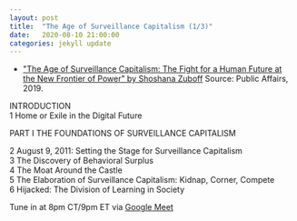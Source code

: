```yaml
---
layout: post
title:  "The Age of Surveillance Capitalism (1/3)"
date:   2020-08-10 21:00:00
categories: jekyll update
---
```


* ["The Age of Surveillance Capitalism: The Fight for a Human Future at the New Frontier of Power" by Shoshana Zuboff](https://www.publicaffairsbooks.com/titles/shoshana-zuboff/the-age-of-surveillance-capitalism/9781610395694/) Source: Public Affairs, 2019.

INTRODUCTION  
1 Home or Exile in the Digital Future  

PART I THE FOUNDATIONS OF SURVEILLANCE CAPITALISM  

2 August 9, 2011: Setting the Stage for Surveillance Capitalism  
3 The Discovery of Behavioral Surplus  
4 The Moat Around the Castle  
5 The Elaboration of Surveillance Capitalism: Kidnap, Corner, Compete  
6 Hijacked: The Division of Learning in Society  

Tune in at 8pm CT/9pm ET via [Google Meet](https://calendar.google.com/event?action=TEMPLATE&tmeid=NjQ4dWYyOXE0YnU5ZjRlbWVpbnJ0dHN1Y3Mgd2lsbGlhbXMucmViZWNjYUBt&tmsrc=williams.rebecca%40gmail.com)  
